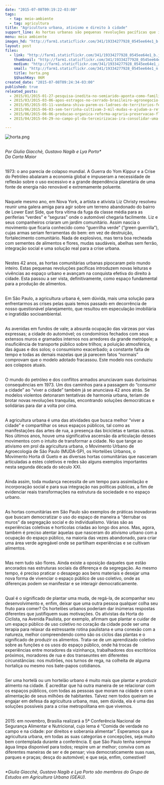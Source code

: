 ```yaml
---
date: "2015-07-08T09:19:22-03:00"
tags:
  - tag: meio-ambiente
  - tag: agricultura
title: "Agricultura urbana, ativismo e direito à cidade"
support_line: As hortas urbanas são pequenas revoluções pacíficas que introduzem novas vivências no espaço urbano e avançam na conquista do direito à cidade.
menu: meio ambiente
images_hd: "http://farm1.staticflickr.com/341/19334277928_0545ee64e1_b.jpg"
layout: post
files:
  - link: "http://farm1.staticflickr.com/341/19334277928_0545ee64e1_b.jpg"
    thumbnail: "http://farm1.staticflickr.com/341/19334277928_0545ee64e1_t.jpg"
    medium: "http://farm1.staticflickr.com/341/19334277928_0545ee64e1_z.jpg"
    small: "http://farm1.staticflickr.com/341/19334277928_0545ee64e1_n.jpg"
    title: horta.png
    $$hashKey: 06M
created_date: "2015-07-08T09:24:34-03:00"
published: true
releated_posts:
  - 2015/01/2015-01-27-pesquisa-inedita-no-semiarido-aponta-como-familias-agricultoras-enfrentam-os-impactos-ambientais.md
  - 2015/03/2015-03-06-apos-estragos-no-cerrado-brasileiro-agronegocio-avanca-sobre-terras-mocambicanas.md
  - 2015/05/2015-05-11-vandana-shiva-parem-os-ladroes-de-territorios-ferteis.md
  - 2015/06/2015-06-03-sem-terrinha-cultivam-3-mil-mudas-e-ajudam-a-reflorestar-assentamento.md
  - 2015/06/2015-06-06-producao-organica-reforma-agraria-preservacao-florestal-a-historia-do-sitio-a-boa-terra.md
  - 2015/04/2015-04-29-no-campo-pl-da-terceirizacao-ira-consolidar-uma-situacao-que-beira-o-insustentavel.md

---
```

<p><img alt="horta.png" src="http://farm1.staticflickr.com/341/19334277928_0545ee64e1_b.jpg" /></p>

<p><br />
<em>Por Giulia Giacch&egrave;, Gustavo Nagib e Lya Porto*<br />
Da Carta Maior</em></p>

<p><br />
1973: o ano parecia de colapso mundial. A Guerra do Yom Kippur e a Crise do Petr&oacute;leo abalaram a economia global e impuseram a necessidade de reflex&atilde;o sobre o uso excessivo e a grande depend&ecirc;ncia planet&aacute;ria de uma fonte de energia n&atilde;o renov&aacute;vel e extremamente poluente.</p>

<p><br />
Naquele mesmo ano, em Nova York, a artista e ativista Liz Christy resolveu reunir uma galera amiga para agir sobre um terreno abandonado do bairro de Lower East Side, que fora v&iacute;tima da fuga da classe m&eacute;dia para as periferias &ldquo;verdes&rdquo; e &ldquo;seguras&rdquo; onde o autom&oacute;vel chegaria facilmente. Liz e seus companheiros criaram um jardim comunit&aacute;rio. Assim nascia o movimento que ficaria conhecido como &ldquo;guerrilha verde&rdquo; (&ldquo;green guerrilla&rdquo;), cujas armas seriam ferramentas do bem: em vez de destrui&ccedil;&atilde;o, fortalecimento comunit&aacute;rio. Nada de explosivos, mas terra boa recheada com sementes de alimentos e flores, mudas saud&aacute;veis, abelhas sem ferr&atilde;o, integra&ccedil;&atilde;o social e uma solu&ccedil;&atilde;o real para a crise urbana.</p>

<p><br />
Nestes 42 anos, as hortas comunit&aacute;rias urbanas pipocaram pelo mundo inteiro. Estas pequenas revolu&ccedil;&otilde;es pac&iacute;ficas introduzem novas leituras e viv&ecirc;ncias ao espa&ccedil;o urbano e avan&ccedil;am na conquista efetiva do direito &agrave; cidade. Esta passou a ser vista, definitivamente, como espa&ccedil;o fundamental para a produ&ccedil;&atilde;o de alimentos.</p>

<p><br />
Em S&atilde;o Paulo, a agricultura urbana &eacute;, sem d&uacute;vida, mais uma solu&ccedil;&atilde;o para enfrentarmos as crises pelas quais temos passado em decorr&ecirc;ncia de nosso question&aacute;vel planejamento, que resultou em especula&ccedil;&atilde;o imobili&aacute;ria e ingratid&atilde;o socioambiental.</p>

<p><br />
As avenidas em fundos de vale; a absurda ocupa&ccedil;&atilde;o das v&aacute;rzeas por vias expressas; a cidade do autom&oacute;vel; os condom&iacute;nios fechados com seus extensos muros e gramados internos nos arredores da grande metr&oacute;pole; a insufici&ecirc;ncia de transporte p&uacute;blico sobre trilhos; a polui&ccedil;&atilde;o atmosf&eacute;rica, das &aacute;guas e dos solos; o consumismo exacerbado; a constante falta de tempo e todas as demais mazelas que j&aacute; parecem fatos &ldquo;normais&rdquo; comprovam que o modelo adotado fracassou. Este modelo nos conduziu aos colapsos atuais.</p>

<p><br />
O mundo do petr&oacute;leo e dos conflitos armados anunciavam suas dur&iacute;ssimas consequ&ecirc;ncias em 1973. Um dos caminhos para a passagem do &ldquo;consumir a cidade&rdquo; ao &ldquo;viver a cidade&rdquo; tamb&eacute;m j&aacute; se anunciava 42 anos atr&aacute;s. Se modelos violentos detonaram tentativas de harmonia urbana, teriam de brotar novas revolu&ccedil;&otilde;es tranquilas, encontrando solu&ccedil;&otilde;es democr&aacute;ticas e solid&aacute;rias para dar a volta por cima.</p>

<p><br />
A agricultura urbana &eacute; uma das atividades que busca melhor &ldquo;viver a cidade&rdquo; e compartilhar os seus espa&ccedil;os p&uacute;blicos, tal como as manifesta&ccedil;&otilde;es das artes de rua, a presen&ccedil;a das bicicletas e tantas outras. Nos &uacute;ltimos anos, houve uma significativa ascens&atilde;o da articula&ccedil;&atilde;o desses movimentos com o intuito de transformar a cidade. No que tange ao ativismo em prol da agricultura urbana, o Movimento Urbano de Agroecologia de S&atilde;o Paulo (MUDA-SP), os Hortel&otilde;es Urbanos, o Movimento Horta di Gueto e as diversas hortas comunit&aacute;rias que nasceram articuladas a estes coletivos e redes s&atilde;o alguns exemplos importantes nesta segunda d&eacute;cada do s&eacute;culo XXI.</p>

<p><br />
Ainda assim, toda mudan&ccedil;a necessita de um tempo para assimila&ccedil;&atilde;o e incorpora&ccedil;&atilde;o social e para sua integra&ccedil;&atilde;o nas pol&iacute;ticas p&uacute;blicas, a fim de evidenciar reais transforma&ccedil;&otilde;es na estrutura da sociedade e no espa&ccedil;o urbano.</p>

<p><br />
As hortas comunit&aacute;rias em S&atilde;o Paulo s&atilde;o exemplos de pr&aacute;ticas inovadoras que buscam democratizar o uso do espa&ccedil;o de maneira a &ldquo;derrubar os muros&rdquo; da segrega&ccedil;&atilde;o social e do individualismo. V&aacute;rias s&atilde;o as experi&ecirc;ncias coletivas e hort&iacute;colas criadas ao longo dos anos. Mas, agora, tamb&eacute;m &eacute; preciso atentar &agrave;quelas que nasceram do ativismo urbano com a ocupa&ccedil;&atilde;o do espa&ccedil;o p&uacute;blico, na maioria das vezes abandonado, para criar uma &aacute;rea verde agreg&aacute;vel onde se partilham experi&ecirc;ncias e se cultivam alimentos.</p>

<p><br />
Mas nem tudo s&atilde;o flores. Ainda existe a oposi&ccedil;&atilde;o daqueles que est&atilde;o ancorados nas estruturas sociais da diferen&ccedil;a e da segrega&ccedil;&atilde;o. Ao mesmo tempo, &eacute; preciso praticar o desapego aos bens materiais e desejar uma nova forma de vivenciar o espa&ccedil;o p&uacute;blico de uso coletivo, onde as diferen&ccedil;as podem se manifestar e se interagir democraticamente.</p>

<p><br />
Qual &eacute; o significado de plantar uma muda, de reg&aacute;-la, de acompanhar seu desenvolvimento e, enfim, deixar que uma outra pessoa qualquer colha seu fruto para comer? Os hortel&otilde;es urbanos poderiam dar in&uacute;meras respostas diferentes que justifiquem suas motiva&ccedil;&otilde;es. Os ativistas da Horta do Ciclista, na Avenida Paulista, por exemplo, afirmam que plantar e cuidar de um espa&ccedil;o p&uacute;blico de uso coletivo no cora&ccedil;&atilde;o da cidade pode ser uma terapia para relaxar da estressante rotina paulistana e uma conex&atilde;o com a natureza, melhor compreendendo como s&atilde;o os ciclos das plantas e o significado de produzir os alimentos. Trata-se de um aprendizado coletivo sobre as fun&ccedil;&otilde;es e os usos do espa&ccedil;o p&uacute;blico, onde h&aacute; trocas de experi&ecirc;ncias entre moradores da vizinhan&ccedil;a, trabalhadores dos escrit&oacute;rios pr&oacute;ximos, moradores de rua e dos transeuntes em diferentes circunst&acirc;ncias: nos mutir&otilde;es, nos turnos de rega, na colheita de alguma hortali&ccedil;a ou mesmo nos bate-papos cotidianos.</p>

<p><br />
Ser uma hortel&atilde; ou um hortel&atilde;o urbano &eacute; muito mais que plantar e produzir alimento na cidade. &Eacute; acreditar que h&aacute; outra maneira de se relacionar com os espa&ccedil;os p&uacute;blicos, com todas as pessoas que moram na cidade e com a alimenta&ccedil;&atilde;o de seus milh&otilde;es de habitantes. Talvez nem todos queiram se engajar em defesa da agricultura urbana, mas, sem d&uacute;vida, ela &eacute; uma das solu&ccedil;&otilde;es poss&iacute;veis para a crise metropolitana em que vivemos.</p>

<p><br />
2015: em novembro, Bras&iacute;lia realizar&aacute; a 5&ordf; Confer&ecirc;ncia Nacional de Seguran&ccedil;a Alimentar e Nutricional, cujo lema &eacute; &ldquo;Comida de verdade no campo e na cidade: por direitos e soberania alimentar&rdquo;. Esperamos que a agricultura urbana, em todas as suas categorias e concep&ccedil;&otilde;es, seja muito bem contemplada durante a confer&ecirc;ncia. E que S&atilde;o Paulo tenha sempre &aacute;gua limpa dispon&iacute;vel para todos; respire um ar melhor; conviva com as diferentes maneiras de ser e de pensar; viva democraticamente suas ruas, parques e pra&ccedil;as; des&ccedil;a do autom&oacute;vel; e que seja, enfim, comest&iacute;vel!</p>

<p><br />
<em>*Giulia Giacch&egrave;, Gustavo Nagib e Lya Porto s&atilde;o membros do Grupo de Estudos em Agricultura Urbana (GEAU).</em></p>
